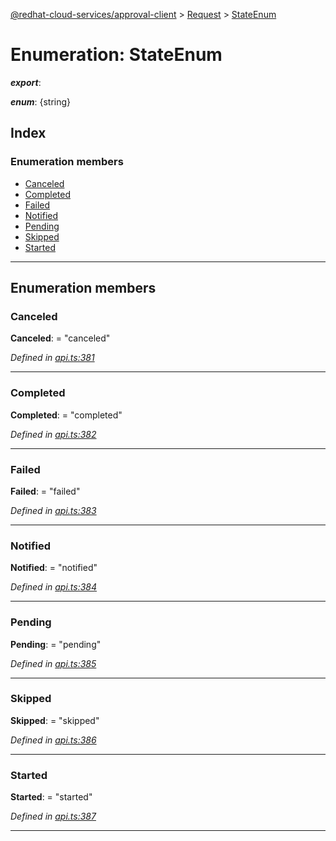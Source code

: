 [@redhat-cloud-services/approval-client](../README.md) > [Request](../modules/request.md) > [StateEnum](../enums/request.stateenum.md)

# Enumeration: StateEnum

*__export__*: 

*__enum__*: {string}

## Index

### Enumeration members

* [Canceled](request.stateenum.md#canceled)
* [Completed](request.stateenum.md#completed)
* [Failed](request.stateenum.md#failed)
* [Notified](request.stateenum.md#notified)
* [Pending](request.stateenum.md#pending)
* [Skipped](request.stateenum.md#skipped)
* [Started](request.stateenum.md#started)

---

## Enumeration members

<a id="canceled"></a>

###  Canceled

**Canceled**:  = "canceled"

*Defined in [api.ts:381](https://github.com/RedHatInsights/javascript-clients/blob/master/packages/approval/api.ts#L381)*

___
<a id="completed"></a>

###  Completed

**Completed**:  = "completed"

*Defined in [api.ts:382](https://github.com/RedHatInsights/javascript-clients/blob/master/packages/approval/api.ts#L382)*

___
<a id="failed"></a>

###  Failed

**Failed**:  = "failed"

*Defined in [api.ts:383](https://github.com/RedHatInsights/javascript-clients/blob/master/packages/approval/api.ts#L383)*

___
<a id="notified"></a>

###  Notified

**Notified**:  = "notified"

*Defined in [api.ts:384](https://github.com/RedHatInsights/javascript-clients/blob/master/packages/approval/api.ts#L384)*

___
<a id="pending"></a>

###  Pending

**Pending**:  = "pending"

*Defined in [api.ts:385](https://github.com/RedHatInsights/javascript-clients/blob/master/packages/approval/api.ts#L385)*

___
<a id="skipped"></a>

###  Skipped

**Skipped**:  = "skipped"

*Defined in [api.ts:386](https://github.com/RedHatInsights/javascript-clients/blob/master/packages/approval/api.ts#L386)*

___
<a id="started"></a>

###  Started

**Started**:  = "started"

*Defined in [api.ts:387](https://github.com/RedHatInsights/javascript-clients/blob/master/packages/approval/api.ts#L387)*

___

